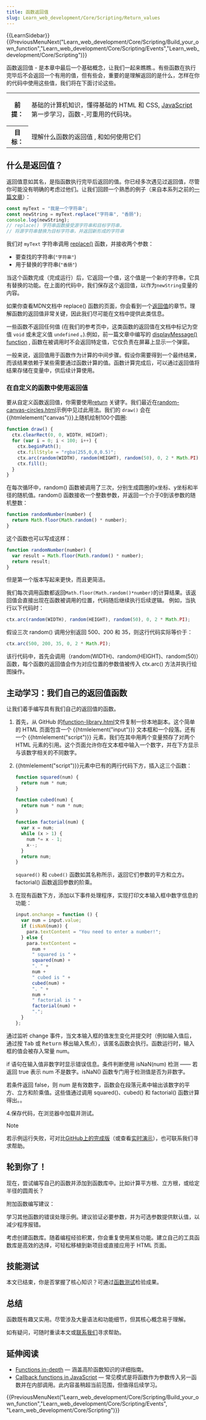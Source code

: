 ```yaml
---
title: 函数返回值
slug: Learn_web_development/Core/Scripting/Return_values
---
```


{{LearnSidebar}}{{PreviousMenuNext("Learn_web_development/Core/Scripting/Build_your_own_function","Learn_web_development/Core/Scripting/Events","Learn_web_development/Core/Scripting")}}

函数返回值 - 是本章中最后一个基础概念，让我们一起来瞧瞧.。有些函数在执行完毕后不会返回一个有用的值，但有些会，重要的是理解返回的是什么，怎样在你的代码中使用这些值，我们将在下面讨论这些。

<table>
  <tbody>
    <tr>
      <th scope="row">前提：</th>
      <td>
        <p>
          基础的计算机知识，懂得基础的 HTML 和 CSS,
          <a href="/zh-CN/docs/Learn_web_development/Core/Scripting">JavaScript </a
          >第一步学习，函数-<a
            href="/zh-CN/docs/Learn_web_development/Core/Scripting/Functions"
          >
          </a
          >可重用的代码块。
        </p>
      </td>
    </tr>
    <tr>
      <th scope="row">目标：</th>
      <td>理解什么函数的返回值 , 和如何使用它们</td>
    </tr>
  </tbody>
</table>

## 什么是返回值？

返回值意如其名，是指函数执行完毕后返回的值。你已经多次遇见过返回值，尽管你可能没有明确的考虑过他们。让我们回顾一个熟悉的例子（来自本系列之前的[一篇文章](/zh-CN/docs/Learn_web_development/Core/Scripting/Functions#浏览器内置函数)）：

```js
const myText = "我是一个字符串";
const newString = myText.replace("字符串", "香肠");
console.log(newString);
// replace() 字符串函数接受源字符串和目标字符串，
// 将源字符串替换为目标字符串，并返回新形成的字符串
```

我们对 `myText` 字符串调用 [replace()](/zh-CN/docs/Web/JavaScript/Reference/Global_Objects/String/replace) 函数，并接收两个参数：

- 要查找的字符串(`"字符串"`)
- 用于替换的字符串(`"香肠"`)

当这个函数完成（完成运行）后，它返回一个值，这个值是一个新的字符串，它具有替换的功能。在上面的代码中，我们保存这个返回值，以作为`newString`变量的内容。

如果你查看MDN文档中 replace() 函数的页面，你会看到一个[返回值](/zh-CN/docs/Web/JavaScript/Reference/Global_Objects/String/replace#return_value)的章节。理解函数的返回值非常关键，因此我们尽可能在文档中提供此类信息。

一些函数不返回任何值 (在我们的参考页中，这类函数的返回值在文档中标记为空值 `void` 或未定义值 `undefined` 。).例如，前一篇文章中编写的 [displayMessage() function](https://github.com/mdn/learning-area/blob/main/javascript/building-blocks/functions/function-stage-4.html#L50) , 函数在被调用时不会返回特定值，它仅负责在屏幕上显示一个弹窗。

一般来说，返回值用于函数作为计算的中间步骤。假设你需要得到一个最终结果，而该结果依赖于某些需要通过函数计算的值。函数计算完成后，可以通过返回值将结果存储在变量中，供后续计算使用。

### 在自定义的函数中使用返回值

要从自定义函数返回值，你需要使用[return](/zh-CN/docs/Web/JavaScript/Reference/Statements/return) 关键字。我们最近在[random-canvas-circles.html](https://github.com/mdn/learning-area/blob/main/javascript/building-blocks/loops/random-canvas-circles.html)示例中见过此用法。我们的 `draw()` 会在{{htmlelement("canvas")}}上随机绘制100个圆圈:

```js
function draw() {
  ctx.clearRect(0, 0, WIDTH, HEIGHT);
  for (var i = 0; i < 100; i++) {
    ctx.beginPath();
    ctx.fillStyle = "rgba(255,0,0,0.5)";
    ctx.arc(random(WIDTH), random(HEIGHT), random(50), 0, 2 * Math.PI);
    ctx.fill();
  }
}
```

在每次循环中，random() 函数被调用了三次，分别生成圆圈的x坐标、y坐标和半径的随机值。random() 函数接收一个整数参数，并返回一个介于0到该参数的随机整数：

```js
function randomNumber(number) {
  return Math.floor(Math.random() * number);
}
```

这个函数也可以写成这样：

```js
function randomNumber(number) {
  var result = Math.floor(Math.random() * number);
  return result;
}
```

但是第一个版本写起来更快，而且更简洁。

我们每次调用函数都返回`Math.floor(Math.random()*number)`的计算结果。该返回值会直接出现在函数被调用的位置，代码随后继续执行后续逻辑。
例如，当执行以下代码时：

```js
ctx.arc(random(WIDTH), random(HEIGHT), random(50), 0, 2 * Math.PI);
```

假设三次 random() 调用分别返回 500、200 和 35，则这行代码实际等价于：

```js
ctx.arc(500, 200, 35, 0, 2 * Math.PI);
```

该行代码中，首先会调用（random(WIDTH)、random(HEIGHT)、random(50)）函数，每个函数的返回值会作为对应位置的参数值被传入 ctx.arc() 方法并执行绘图操作。

## 主动学习：我们自己的返回值函数

让我们着手编写具有我们自己的返回值的函数。

1. 首先，从 GitHub 的[function-library.html](https://github.com/mdn/learning-area/blob/main/javascript/building-blocks/functions/function-library.html)文件复制一份本地副本。这个简单的 HTML 页面包含一个 {{htmlelement("input")}} 文本框和一个段落。还有一个 {{htmlelement("script")}} 元素，我们在其中用两个变量预存了对两个 HTML 元素的引用。这个页面允许你在文本框中输入一个数字，并在下方显示与该数字相关的不同数字。
2. {{htmlelement("script")}}元素中已有的两行代码下方，插入这三个函数：

   ```js
   function squared(num) {
     return num * num;
   }

   function cubed(num) {
     return num * num * num;
   }

   function factorial(num) {
     var x = num;
     while (x > 1) {
       num *= x - 1;
       x--;
     }
     return num;
   }
   ```

   `squared()` 和 `cubed()` 函数如其名称所示，返回它们参数的平方和立方。factorial() 函数返回参数的阶乘。

3. 在现有函数下方，添加以下事件处理程序，实现打印文本输入框中数字信息的功能：

   ```js
   input.onchange = function () {
     var num = input.value;
     if (isNaN(num)) {
       para.textContent = "You need to enter a number!";
     } else {
       para.textContent =
         num +
         " squared is " +
         squared(num) +
         ". " +
         num +
         " cubed is " +
         cubed(num) +
         ". " +
         num +
         " factorial is " +
         factorial(num) +
         ".";
     }
   };
   ```

通过监听 change 事件，当文本输入框的值发生变化并提交时（例如输入值后，通过按 <kbd>Tab</kbd> 或 <kbd>Return</kbd> 移出输入焦点），该匿名函数会执行。函数运行时，输入框的值会被存入常量 num。

if 语句在输入值非数字时显示错误信息。条件判断使用 isNaN(num) 检测 —— 若返回 true 表示 num 不是数字。isNaN() 函数专门用于检测值是否为非数字。

若条件返回 false，则 num 是有效数字，函数会在段落元素中输出该数字的平方、立方和阶乘值。这些值通过调用 squared()、cubed() 和 factorial() 函数计算得出。。

4.保存代码，在浏览器中加载并测试。

> [!NOTE]
> 若示例运行失败，可对比[GitHub上的完成版](https://github.com/mdn/learning-area/blob/main/javascript/building-blocks/functions/function-library-finished.html)（或查看[实时演示](https://mdn.github.io/learning-area/javascript/building-blocks/functions/function-library-finished.html)），也可联系我们寻求帮助。

## 轮到你了！

现在，尝试编写自己的函数并添加到函数库中。比如计算平方根、立方根，或给定半径的圆周长？

附加函数编写建议：

学习其他函数的错误处理示例。建议验证必要参数，并为可选参数提供默认值，以减少程序报错。

考虑创建函数库。随着编程经验积累，你会重复使用某些功能。建立自己的工具函数库是高效的选择，可轻松移植到新项目或直接应用于 HTML 页面。

## 技能测试

本文已结束，你是否掌握了核心知识？可通过[函数测试](https://en-us/docs/Learn_web_development/Core/Scripting/Test_your_skills:_Functions)检验成果。

## 总结

函数既有趣又实用。尽管涉及大量语法和功能细节，但其核心概念易于理解。

如有疑问，可随时重读本文或[联系我们](/zh-CN/docs/Learn_web_development#联系我们)寻求帮助。

## 延伸阅读

- [Functions in-depth](/zh-CN/docs/Web/JavaScript/Reference/Functions) — 涵盖高阶函数知识的详细指南。
- [Callback functions in JavaScript](https://www.impressivewebs.com/callback-functions-javascript/) — 常见模式是将函数作为参数传入另一函数并在内部调用。此内容虽稍超当前范围，但值得后续学习。

{{PreviousMenuNext("Learn_web_development/Core/Scripting/Build_your_own_function","Learn_web_development/Core/Scripting/Events", "Learn_web_development/Core/Scripting")}}
